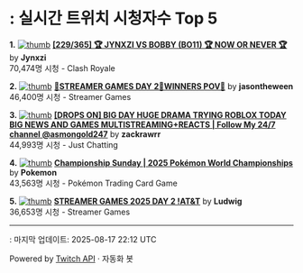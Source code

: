 # : 실시간 트위치 시청자수 Top 5

**1.** [![thumb](https://static-cdn.jtvnw.net/previews-ttv/live_user_jynxzi-320x180.jpg)](https://twitch.tv/Jynxzi)
**[[229/365] 🏆 JYNXZI VS BOBBY (BO11) 🏆 NOW OR NEVER 🏆](https://twitch.tv/Jynxzi)** by **Jynxzi**<br>70,474명 시청  - Clash Royale

**2.** [![thumb](https://static-cdn.jtvnw.net/previews-ttv/live_user_jasontheween-320x180.jpg)](https://twitch.tv/jasontheween)
**[🔴STREAMER GAMES DAY 2🔴WINNERS POV🔴](https://twitch.tv/jasontheween)** by **jasontheween**<br>46,400명 시청  - Streamer Games

**3.** [![thumb](https://static-cdn.jtvnw.net/previews-ttv/live_user_zackrawrr-320x180.jpg)](https://twitch.tv/zackrawrr)
**[[DROPS ON] BIG DAY HUGE DRAMA TRYING ROBLOX TODAY BIG NEWS AND GAMES MULTISTREAMING+REACTS | Follow My 24/7 channel @asmongold247](https://twitch.tv/zackrawrr)** by **zackrawrr**<br>44,993명 시청  - Just Chatting

**4.** [![thumb](https://static-cdn.jtvnw.net/previews-ttv/live_user_pokemon-320x180.jpg)](https://twitch.tv/Pokemon)
**[Championship Sunday | 2025 Pokémon World Championships](https://twitch.tv/Pokemon)** by **Pokemon**<br>43,563명 시청  - Pokémon Trading Card Game

**5.** [![thumb](https://static-cdn.jtvnw.net/previews-ttv/live_user_ludwig-320x180.jpg)](https://twitch.tv/Ludwig)
**[STREAMER GAMES 2025 DAY 2 !AT&T](https://twitch.tv/Ludwig)** by **Ludwig**<br>36,653명 시청  - Streamer Games


---
: 마지막 업데이트: 2025-08-17 22:12 UTC

Powered by [Twitch API](https://dev.twitch.tv/docs/api/reference) · 자동화 봇